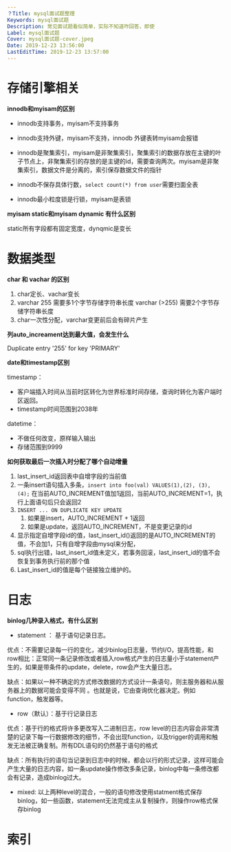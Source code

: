 ```yaml
---
？Title: mysql面试题整理
Keywords: mysql面试题
Description: 常见面试题看似简单，实际不知道咋回答，即使
Label: mysql面试题
Cover: mysql面试题-cover.jpeg
Date: 2019-12-23 13:56:00
LastEditTime: 2019-12-23 13:57:00
---
```


# 存储引擎相关

**innodb和myisam的区别**

- innodb支持事务，myisam不支持事务

- innodb支持外键，myisam不支持，innodb 外键表转myisam会报错

- innodb是聚集索引，myisam是非聚集索引，聚集索引的数据存放在主键的叶子节点上，非聚集索引的存放的是主键的id，需要查询两次。myisam是非聚集索引，数据文件是分离的，索引保存数据文件的指针

- innodb不保存具体行数，`select count(*) from user`需要扫面全表
- innodb最小粒度锁是行锁，myisam是表锁

**myisam static和myisam dynamic 有什么区别**

static所有字段都有固定宽度，dynqmic是变长

# 数据类型

**char 和 vachar 的区别**

1. char定长、vachar变长
2. varchar 255 需要多1个字节存储字符串长度 varchar (>255) 需要2个字节存储字符串长度
3. char一次性分配，varchar变更前后会有碎片产生

**列auto_increament达到最大值，会发生什么**

Duplicate entry '255' for key 'PRIMARY'

**date和timestamp区别**

timestamp：

-   客户端插入时间从当前时区转化为世界标准时间存储，查询时转化为客户端时区返回。
-   timestamp时间范围到2038年

datetime：

-   不做任何改变，原样输入输出
-   存储范围到9999

**如何获取最后一次插入时分配了哪个自动增量**

1.  last_insert_id返回表中自增字段的当前值
2.  一条insert语句插入多条，`insert into foo(val) VALUES(1),(2), (3), (4);` 在当前AUTO_INCREMENT值加1返回，当前AUTO_INCREMENT=1，执行上面语句后只会返回2
3.  `INSERT ... ON DUPLICATE KEY UPDATE` 
    1.  如果是insert，AUTO_INCREMENT + 1返回
    2.  如果是update，返回AUTO_INCREMENT，不是变更记录的id
4.  显示指定自增字段id的值，last_insert_id()返回的是AUTO_INCREMENT的值，不会加1，只有自增字段由mysql来分配，
5.  sql执行出错，last_insert_id值未定义，若事务回滚，last_insert_id的值不会恢复到事务执行前的那个值
6.  Last_insert_id的值是每个链接独立维护的。



# 日志

**binlog几种录入格式，有什么区别**

- statement ： 基于语句记录日志。

优点：不需要记录每一行的变化，减少binlog日志量，节约I/O，提高性能，和row相比：正常同一条记录修改或者插入row格式产生的日志量小于statement产生的，如果是带条件的update，delete，row会产生大量日志。

缺点：如果以一种不确定的方式修改数据的方式设计一条语句，则主服务器和从服务器上的数据可能会变得不同 。也就是说，它由查询优化器决定。例如function，触发器等。

- row（默认）：基于行记录日志

优点：基于行的格式将许多更改写入二进制日志，row level的日志内容会非常清楚的记录下每一行数据修改的细节，不会出现function，以及trigger的调用和触发无法被正确复制。所有DDL语句的仍然基于语句的格式

缺点：所有执行的语句当记录到日志中的时候，都会以行的形式记录，这样可能会产生大量的日志内容，如一条update操作修改多条记录，binlog中每一条修改都会有记录，造成binlog过大。

- mixed: 以上两种level的混合，一般的语句修改使用statment格式保存binlog，如一些函数，statement无法完成主从复制操作，则操作row格式保存binlog

# 索引

